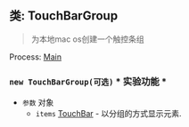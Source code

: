## 类: TouchBarGroup

> 为本地mac os创建一个触控条组

Process: [Main](../tutorial/quick-start.md#main-process)

### `new TouchBarGroup(可选)` * 实验功能 *

* `参数` 对象 
  * `items` [TouchBar](touch-bar.md) - 以分组的方式显示元素.